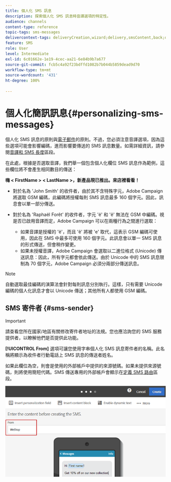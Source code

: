 ```yaml
---
title: 個人化 SMS 訊息
description: 探索個人化 SMS 訊息時音譯選項的特定性。
audience: channels
content-type: reference
topic-tags: sms-messages
delivercontext-tags: deliveryCreation,wizard;delivery,smsContent,back;delivery,smsContent,back
feature: SMS
role: User
level: Intermediate
exl-id: 6c01662e-1e19-4cec-aa21-6e84b9b7a677
source-git-commit: fcb5c4a92f23bdffd1082b7b044b5859dead9d70
workflow-type: tm+mt
source-wordcount: '431'
ht-degree: 100%

---
```


# 個人化簡訊訊息{#personalizing-sms-messages}

個人化 SMS 訊息的原則與[電子郵件](../../designing/using/personalization.md#inserting-a-personalization-field)的原則。不過，您必須注意音譯選項，因為這些選項可能會影響編碼，進而影響要傳送的 SMS 訊息數量。如需詳細資訊，請參閱[音譯和 SMS 長度](../../administration/using/configuring-sms-channel.md#sms-encoding--length-and-transliteration)區段。

在此處，根據是否選取音譯，我們舉一個包含個人化欄位 SMS 訊息作為範例，這些欄位將不會產生相同數目的傳送：

**嗨 &lt; FirstName > &lt; LastName >，新產品現已推出。來店裡看看！**

* 對於名為 &#39;John Smith&#39; 的收件者，由於其不含特殊字元，Adobe Campaign 將選取 GSM 編碼，此編碼將授權每則 SMS 訊息最多 160 個字元。因此，訊息會以單一部分傳送。
* 對於名為 &#39;Raphaël Forêt&#39; 的收件者，字元 &#39;ë&#39; 和 &#39;ê&#39; 無法在 GSM 中編碼。視是否已啟用音譯而定，Adobe Campaign 可以在兩種行為之間進行選取：

   * 如果音譯是授權的 &#39;ë&#39;，而且 &#39;ê&#39; 將被 &#39;e&#39; 取代，這表示 GSM 編碼可使用，因此在 SMS 中最多可使用 160 個字元。此訊息會以單一 SMS 訊息的形式傳送，但會稍作變更。
   * 如果未授權音譯，Adobe Campaign 會選取以二進位格式 (Unicode) 傳送訊息：因此，所有字元都會依此傳送。由於 Unicode 中的 SMS 訊息限制為 70 個字元，Adobe Campaign 必須分兩部分傳送訊息。

>[!NOTE]
>
>自動選取最佳編碼的演算法會針對每則訊息分別執行。這樣，只有需要 Unicode 編碼的個人化訊息才會以 Unicode 傳送；其他所有人都使用 GSM 編碼。

## SMS 寄件者 {#sms-sender}

>[!IMPORTANT]
>
>請查看您所在國家/地區有關修改寄件者地址的法規。您也應洽詢您的 SMS 服務提供者，以瞭解他們是否提供此功能。

**[!UICONTROL From]** 選項可讓您使用字串個人化 SMS 訊息寄件者的名稱。此名稱將顯示為收件者行動電話上 SMS 訊息的傳送者姓名。

如果此欄位為空，則會是使用的外部帳戶中提供的來源號碼。如果未提供來源號碼，則將使用簡短代碼。SMS 傳送專用的外部帳戶會顯示在[定義 SMS 路由](../../administration/using/configuring-sms-channel.md#defining-an-sms-routing)區段。

![](assets/sms_creation_8.png)



